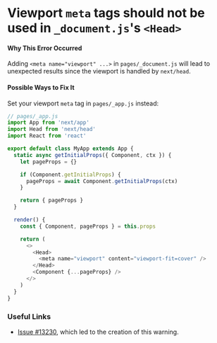 # Viewport `meta` tags should not be used in `_document.js`'s `<Head>`

#### Why This Error Occurred

Adding `<meta name="viewport" ...>` in `pages/_document.js` will lead to unexpected results since the viewport is handled by `next/head`.

#### Possible Ways to Fix It

Set your viewport `meta` tag in `pages/_app.js` instead:

```js
// pages/_app.js
import App from 'next/app'
import Head from 'next/head'
import React from 'react'

export default class MyApp extends App {
  static async getInitialProps({ Component, ctx }) {
    let pageProps = {}

    if (Component.getInitialProps) {
      pageProps = await Component.getInitialProps(ctx)
    }

    return { pageProps }
  }

  render() {
    const { Component, pageProps } = this.props

    return (
      <>
        <Head>
          <meta name="viewport" content="viewport-fit=cover" />
        </Head>
        <Component {...pageProps} />
      </>
    )
  }
}
```

### Useful Links

- [Issue #13230](https://github.com/zeit/next.js/issues/13230), which led to the creation of this warning.
